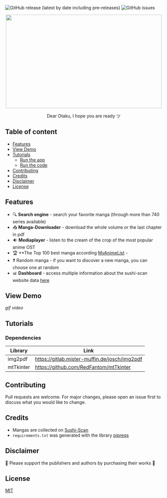 ![GitHub release (latest by date including pre-releases)](https://img.shields.io/github/v/release/Dorian25/get-mangas?include_prereleases) ![GitHub issues](https://img.shields.io/github/issues/Dorian25/get-mangas)

<p align="center">
  <img width="500" height="300" src="https://media.giphy.com/media/IO2ICudgtBjby/giphy.gif"> 
</p>
<p align="center">Dear Otaku, I hope you are ready ツ</p>


## Table of content
- [Features](#features)
- [View Demo](#view-demo)
- [Tutorials](#tutorials)
  - [Run the app](#run-the-app)
  - [Run the code](#run-the-code)
- [Contributing](#contributing)
- [Credits](#credits)
- [Disclaimer](#disclaimer)
- [License](#license)

## Features
- :mag: **Search engine** - search your favorite manga (through more than 740 series available)
- :inbox_tray: **Manga-Downloader** - download the whole volume or the last chapter in pdf 
- :sound: **Mediaplayer** - listen to the cream of the crop of the most popular anime OST
- :trophy: **The Top 100 best manga according [MyAnimeList](https://myanimelist.net/) - 
- :question: Random manga - if you want to discover a new manga, you can choose one at random
- :bar_chart: **Dashboard** - access multiple information about the sushi-scan website data [here](https://charts.mongodb.com/charts-getmanga-rhtkb/public/dashboards/632df18e-f274-4d69-899d-21740a3f593f)

## View Demo
*gif video*

## Tutorials

### Dependencies
| Library | Link |
| ------ | ------ |
| img2pdf | https://gitlab.mister-muffin.de/josch/img2pdf |
| mtTkinter | https://github.com/RedFantom/mtTkinter |


## Contributing
Pull requests are welcome. For major changes, please open an issue first to discuss what you would like to change.

## Credits
- Mangas are collected on [Sushi-Scan](https://sushiscan.su/)
- `requirements.txt` was generated with the library [pipreqs](https://github.com/bndr/pipreqs)

## Disclaimer
:sparkling_heart: Please support the publishers and authors by purchasing their works :sparkling_heart: 

## License
[MIT](https://choosealicense.com/licenses/mit/)

